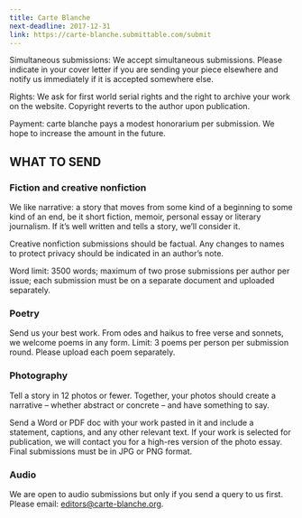 ```yaml
---
title: Carte Blanche
next-deadline: 2017-12-31
link: https://carte-blanche.submittable.com/submit
---
```


Simultaneous submissions: We accept simultaneous submissions. Please indicate in your cover letter if you are sending your piece elsewhere and notify us immediately if it is accepted somewhere else.

Rights: We ask for first world serial rights and the right to archive your work on the website. Copyright reverts to the author upon publication.

Payment: carte blanche pays a modest honorarium per submission. We hope to increase the amount in the future.

## WHAT TO SEND

### Fiction and creative nonfiction

We like narrative: a story that moves from some kind of a beginning to some kind of an end, be it short fiction, memoir, personal essay or literary journalism. If it’s well written and tells a story, we’ll consider it.

Creative nonfiction submissions should be factual. Any changes to names to protect privacy should be indicated in an author’s note.

Word limit: 3500 words; maximum of two prose submissions per author per issue; each submission must be on a separate document and uploaded separately.

### Poetry

Send us your best work.  From odes and haikus to free verse and sonnets, we welcome poems in any form.  Limit: 3 poems per person per submission round. Please upload each poem separately.

### Photography

Tell a story in 12 photos or fewer. Together, your photos should create a narrative – whether abstract or concrete – and have something to say.

Send a Word or PDF doc with your work pasted in it and include a statement, captions, and any other relevant text. If your work is selected for publication, we will contact you for a high-res version of the photo essay. Final submissions must be in JPG or PNG format.

### Audio

We are open to audio submissions but only if you send a query to us first. Please email: editors@carte-blanche.org.